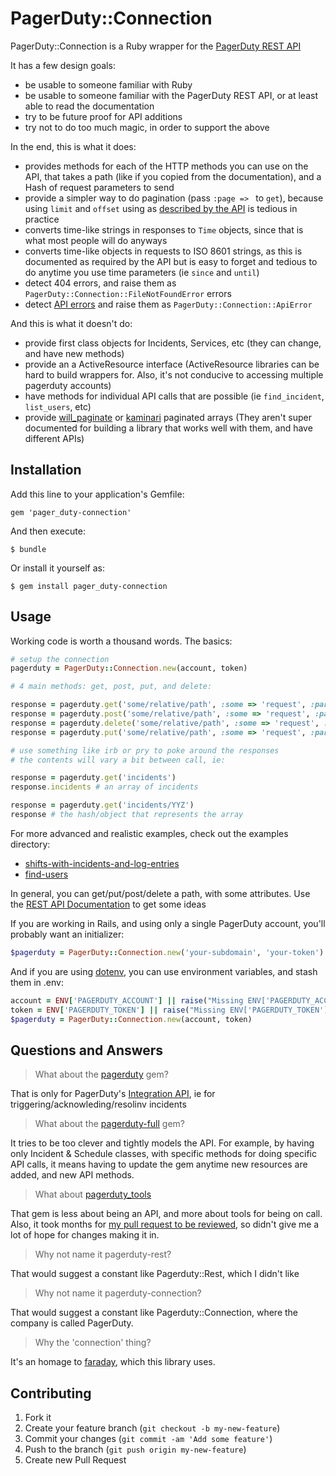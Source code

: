 # PagerDuty::Connection

PagerDuty::Connection is a Ruby wrapper for the [PagerDuty REST API](http://developer.pagerduty.com/documentation/rest)

It has a few design goals:

* be usable to someone familiar with Ruby
* be usable to someone familiar with the PagerDuty REST API, or at least able to read the documentation
* try to be future proof for API additions
* try not to do too much magic, in order to support the above

In the end, this is what it does:

* provides methods for each of the HTTP methods you can use on the API, that takes a path (like if you copied from the documentation), and a Hash of request parameters to send
* provide a simpler way to do pagination (pass `:page => ` to `get`), because using `limit` and `offset` using as [described by the API](http://developer.pagerduty.com/documentation/rest/pagination) is tedious in practice
* converts time-like strings in responses to `Time` objects, since that is what most people will do anyways
* converts time-like objects in requests to ISO 8601 strings, as this is documented as required by the API but is easy to forget and tedious to do anytime you use time parameters (ie `since` and `until`)
* detect 404 errors, and raise them as `PagerDuty::Connection::FileNotFoundError` errors
* detect [API errors](http://developer.pagerduty.com/documentation/rest/errors) and raise them as `PagerDuty::Connection::ApiError`

And this is what it doesn't do:

* provide first class objects for Incidents, Services, etc (they can change, and have new methods)
* provide an a ActiveResource interface (ActiveResource libraries can be hard to build wrappers for. Also, it's not conducive to accessing multiple pagerduty accounts)
* have methods for individual API calls that are possible (ie `find_incident`, `list_users`, etc)
* provide [will_paginate](https://github.com/mislav/will_paginate) or [kaminari](https://github.com/amatsuda/kaminari) paginated arrays (They aren't super documented for building a library that works well with them, and have different APIs)

## Installation

Add this line to your application's Gemfile:

    gem 'pager_duty-connection'

And then execute:

    $ bundle

Or install it yourself as:

    $ gem install pager_duty-connection

## Usage


Working code is worth a thousand words. The basics:

```ruby
# setup the connection
pagerduty = PagerDuty::Connection.new(account, token)

# 4 main methods: get, post, put, and delete:

response = pagerduty.get('some/relative/path', :some => 'request', :parameter => 'to pass')
response = pagerduty.post('some/relative/path', :some => 'request', :parameter => 'to pass')
response = pagerduty.delete('some/relative/path', :some => 'request', :parameter => 'to pass')
response = pagerduty.put('some/relative/path', :some => 'request', :parameter => 'to pass')

# use something like irb or pry to poke around the responses
# the contents will vary a bit between call, ie:

response = pagerduty.get('incidents')
response.incidents # an array of incidents

response = pagerduty.get('incidents/YYZ')
response # the hash/object that represents the array
```

For more advanced and realistic examples, check out the examples directory:

* [shifts-with-incidents-and-log-entries](examples/shifts-with-incidents-and-log-entries.rb)
* [find-users](examples/find-users.rb)

In general, you can get/put/post/delete a path, with some attributes. Use the [REST API Documentation](http://developer.pagerduty.com/documentation/rest) to get some ideas

If you are working in Rails, and using only a single PagerDuty account, you'll probably want an initializer:

```ruby
$pagerduty = PagerDuty::Connection.new('your-subdomain', 'your-token')
```

And if you are using [dotenv](https://github.com/bkeepers/dotenv), you can use environment variables, and stash them in .env:

```ruby
account = ENV['PAGERDUTY_ACCOUNT'] || raise("Missing ENV['PAGERDUTY_ACCOUNT'], add to .env")
token = ENV['PAGERDUTY_TOKEN'] || raise("Missing ENV['PAGERDUTY_TOKEN'], add to .env.#{Rails.env}")
$pagerduty = PagerDuty::Connection.new(account, token)
```

## Questions and Answers

> What about the [pagerduty](https://github.com/envato/pagerduty) gem?

That is only for PagerDuty's [Integration API](http://developer.pagerduty.com/documentation/integration/events), ie for triggering/acknowleding/resolinv incidents

> What about the [pagerduty-full](https://github.com/gphat/pagerduty-full) gem?

It tries to be too clever and tightly models the API. For example, by having only Incident & Schedule classes, with specific methods for doing specific API calls, it means having to update the gem anytime new resources are added, and new API methods.

> What about [pagerduty_tools](https://github.com/precipice/pagerduty_tools)

That gem is less about being an API, and more about tools for being on call. Also, it took months for [my pull request to be reviewed](https://github.com/precipice/pagerduty_tools/pull/6), so didn't give me a lot of hope for changes making it in.

> Why not name it pagerduty-rest?

That would suggest a constant like Pagerduty::Rest, which I didn't like

> Why not name it pagerduty-connection?

That would suggest a constant like Pagerduty::Connection, where the company is called PagerDuty.

> Why the 'connection' thing?

It's an homage to [faraday](https://github.com/lostisland/faraday), which this library uses.

## Contributing

1. Fork it
2. Create your feature branch (`git checkout -b my-new-feature`)
3. Commit your changes (`git commit -am 'Add some feature'`)
4. Push to the branch (`git push origin my-new-feature`)
5. Create new Pull Request
